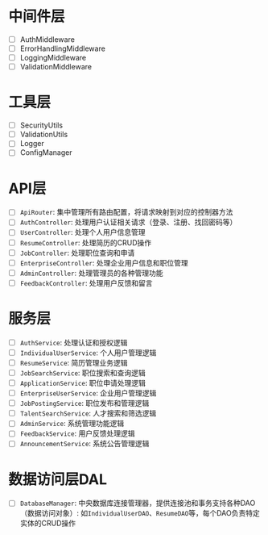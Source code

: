 # 中间件层

- [ ] AuthMiddleware
- [ ] ErrorHandlingMiddleware
- [ ] LoggingMiddleware
- [ ] ValidationMiddleware

# 工具层

- [ ] SecurityUtils
- [ ] ValidationUtils
- [ ] Logger
- [ ] ConfigManager

# API层

- [ ] `ApiRouter`: 集中管理所有路由配置，将请求映射到对应的控制器方法
- [ ] `AuthController`: 处理用户认证相关请求（登录、注册、找回密码等）
- [ ] `UserController`: 处理个人用户信息管理
- [ ] `ResumeController`: 处理简历的CRUD操作
- [ ] `JobController`: 处理职位查询和申请
- [ ] `EnterpriseController`: 处理企业用户信息和职位管理
- [ ] `AdminController`: 处理管理员的各种管理功能
- [ ] `FeedbackController`: 处理用户反馈和留言

# 服务层

- [ ] `AuthService`: 处理认证和授权逻辑
- [ ] `IndividualUserService`: 个人用户管理逻辑
- [ ] `ResumeService`: 简历管理业务逻辑
- [ ] `JobSearchService`: 职位搜索和查询逻辑
- [ ] `ApplicationService`: 职位申请处理逻辑
- [ ] `EnterpriseUserService`: 企业用户管理逻辑
- [ ] `JobPostingService`: 职位发布和管理逻辑
- [ ] `TalentSearchService`: 人才搜索和筛选逻辑
- [ ] `AdminService`: 系统管理功能逻辑
- [ ] `FeedbackService`: 用户反馈处理逻辑
- [ ] `AnnouncementService`: 系统公告管理逻辑

# 数据访问层DAL

- [ ] `DatabaseManager`: 中央数据库连接管理器，提供连接池和事务支持各种DAO（数据访问对象）: 如`IndividualUserDAO`、`ResumeDAO`等，每个DAO负责特定实体的CRUD操作

  